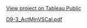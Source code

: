 [View project on Tableau Public](https://public.tableau.com/views/BellabeatCaseStudy_16588024394680/D1-Title?:language=en-US&:display_count=n&:origin=viz_share_link)

[D9-3_ActMinVSCal.pdf](https://github.com/ryyanpark/My-Data-Visualizations/files/9356817/D9-3_ActMinVSCal.pdf)
